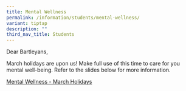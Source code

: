 ```yaml
---
title: Mental Wellness
permalink: /information/students/mental-wellness/
variant: tiptap
description: ""
third_nav_title: Students
---
```

<p>Dear Bartleyans,</p>
<p></p>
<p>March holidays are upon us! Make full use of this time to care for you
mental well-being. Refer to the slides below for more information.</p>
<p></p>
<p><a href="/files/March_Holiday_Slides_07032024.pdf" rel="noopener noreferrer nofollow" target="_blank">Mental Wellness - March Holidays</a>
</p>